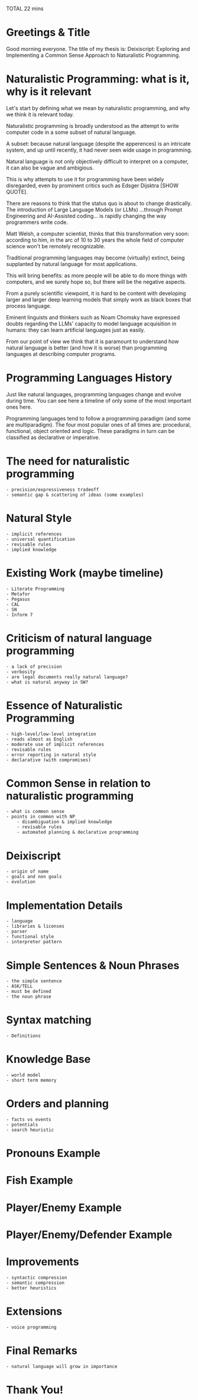 TOTAL 22 mins

# Greetings & Title

Good morning everyone. The title of my thesis is: Deixiscript: Exploring and Implementing a Common Sense Approach to Naturalistic Programming.

# Naturalistic Programming: what is it, why is it relevant

Let's start by defining what we mean by naturalistic programming, and why we think it is relevant today. 

Naturalistic programming is broadly understood as the attempt to write computer code in a some subset of natural language. 

A subset: because natural language (despite the apperences) is an intricate system, and up until recently, it had never seen wide usage in programming. 

Natural language is not only objectively difficult to interpret on a computer, it can also be vague and ambigious. 

This is why attempts to use it for programming have been widely disregarded, even by prominent critics such as Edsger Dijsktra [SHOW QUOTE].

There are reasons to think that the status quo is about to change drastically. The introduction of Large Language Models (or LLMs)  ...through Prompt Engineering and AI-Assisted coding... is rapidly changing the way programmers write code. 

Matt Welsh, a computer scientist, thinks that this transformation very soon: according to him, in the arc of 10 to 30 years the whole field of computer science won't be remotely recognizable.

Traditional programming languages may become (virtually) extinct, being supplanted by natural language for most applications.

This will bring benefits: as more people will be able to do more things with computers, and we surely hope so, but there will be the negative aspects. 

From a purely scientific viewpoint, it is hard to be content with developing larger and larger deep learning models that simply work as black boxes that process language.

Eminent linguists and thinkers such as Noam Chomsky have expressed doubts regarding the LLMs' capacity to model language acquisition in humans: they can learn artificial languages just as easily.

From our point of view we think that it is paramount to understand how natural language is better (and how it is worse) than programming languages at describing computer programs.

# Programming Languages History

Just like natural languages, programming languages change and evolve during time. You can see here a timeline of only some of the most important ones here. 

Programming languages tend to follow a programming paradigm (and some are multiparadigm). The four most popular ones of all times are: procedural, functional, object oriented and logic. These paradigms in turn can be classified as declarative or imperative.

# The need for naturalistic programming
    - precision/expressiveness tradeoff
    - semantic gap & scattering of ideas (some examples)
# Natural Style
    - implicit references
    - universal quantification
    - revisable rules
    - implied knowledge
# Existing Work (maybe timeline)
    - Literate Programming
    - Metafor
    - Pegasus
    - CAL
    - SN
    - Inform 7
<!-- # Prompt Engineering
    - LLMs
    - prompt structure
    - techniques
        - single-shot
        - few-shot
        - CoT
    - LLM settings
    - Risks
        factuality
        bias
        prompt injection
        prompt leaking
        jailbreaking
    - AI assisted coding
    - why not enough -->
# Criticism of natural language programming
    - a lack of precision
    - verbosity
    - are legal documents really natural language?
    - what is natural anyway in SW?
# Essence of Naturalistic Programming
    - high-level/low-level integration
    - reads almost as English
    - moderate use of implicit references
    - revisable rules
    - error reporting in natural style
    - declarative (with compromises) 
# Common Sense in relation to naturalistic programming
    - what is common sense
    - points in common with NP
        - disambiguation & implied knowledge
        - revisable rules
        - automated planning & declarative programming
# Deixiscript
    - origin of name 
    - goals and non goals
    - evolution
# Implementation Details
    - language
    - libraries & licenses
    - parser
    - functional style 
    - interpreter pattern
# Simple Sentences & Noun Phrases
    - the simple sentence
    - ASK/TELL
    - must be defined
    - the noun phrase
# Syntax matching
    - Definitions
# Knowledge Base
    - world model
    - short term memory
# Orders and planning
    - facts vs events
    - potentials
    - search heuristic
# Pronouns Example
# Fish Example
# Player/Enemy Example
# Player/Enemy/Defender Example
# Improvements
    - syntactic compression
    - semantic compression
    - better heuristics
# Extensions
    - voice programming
# Final Remarks
    - natural language will grow in importance
# Thank You!


<!-- 
Image Sources
https://www.javatpoint.com/what-is-machine-language
https://www.discovercoding.ca/hello-world-mips-assembly/
https://it.wikipedia.org/wiki/Fortran#/media/File:Fortran_acs_cover.jpeg 
-->